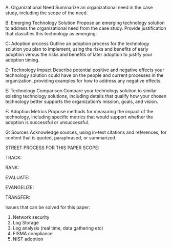 A.  Organizational Need
Summarize an organizational need in the case study, including the scope of the need. 

B. Emerging Technology Solution
	Propose an emerging technology solution to address the organizational need from the case study. Provide justification that classifies this technology as emerging. 

C:  Adoption process
	Outline an adoption process for the technology solution you plan to implement, using the risks and benefits of early adoption versus the risks and benefits of later adoption to justify your adoption timing. 
	
D: Technology Impact
	Describe potential positive and negative effects your technology solution could have on the people and current processes in the organization, providing examples for how to address any negative effects. 

E: Technology Comparison
	Compare your technology solution to similar existing technology solutions, including details that qualify how your chosen technology better supports the organization’s mission, goals, and vision. 

F: Adoption Metrics
	Propose methods for measuring the impact of the technology, including specific metrics that would support whether the adoption is successful or unsuccessful. 

G: Sources
	Acknowledge sources, using in-text citations and references, for content that is quoted, paraphrased, or summarized. 
	

STREET PROCESS FOR THIS PAPER
SCOPE:

TRACK:

RANK:

EVALUATE:

EVANGELIZE:

TRANSFER:




Issues that can be solved for this paper:
1. Network security
2. Log Storage
3. Log analysis (real time, data gathering etc)
4. FISMA compliance
5. NIST adoption
